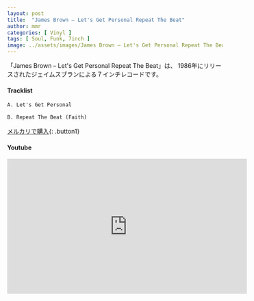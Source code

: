 ```yaml
---
layout: post
title:  "James Brown – Let's Get Personal Repeat The Beat"
author: mmr
categories: [ Vinyl ]
tags: [ Soul, Funk, 7inch ]
image: ../assets/images/James Brown – Let's Get Personal Repeat The Beat.jpg
---
```


「James Brown – Let's Get Personal Repeat The Beat」は、
1986年にリリースされたジェイムスブランによる７インチレコードです。

#### Tracklist
```md
A. Let's Get Personal

B. Repeat The Beat (Faith)
```

[メルカリで購入](https://jp.mercari.com/item/m12374882374?afid=6142608987){: .button1}

#### Youtube
<iframe width="560" height="315" src="https://www.youtube.com/embed/uH8p8Gfa4-Y?si=frmzOfmdfJd1jkQ4" title="YouTube video player" frameborder="0" allow="accelerometer; autoplay; clipboard-write; encrypted-media; gyroscope; picture-in-picture; web-share" referrerpolicy="strict-origin-when-cross-origin" allowfullscreen></iframe>